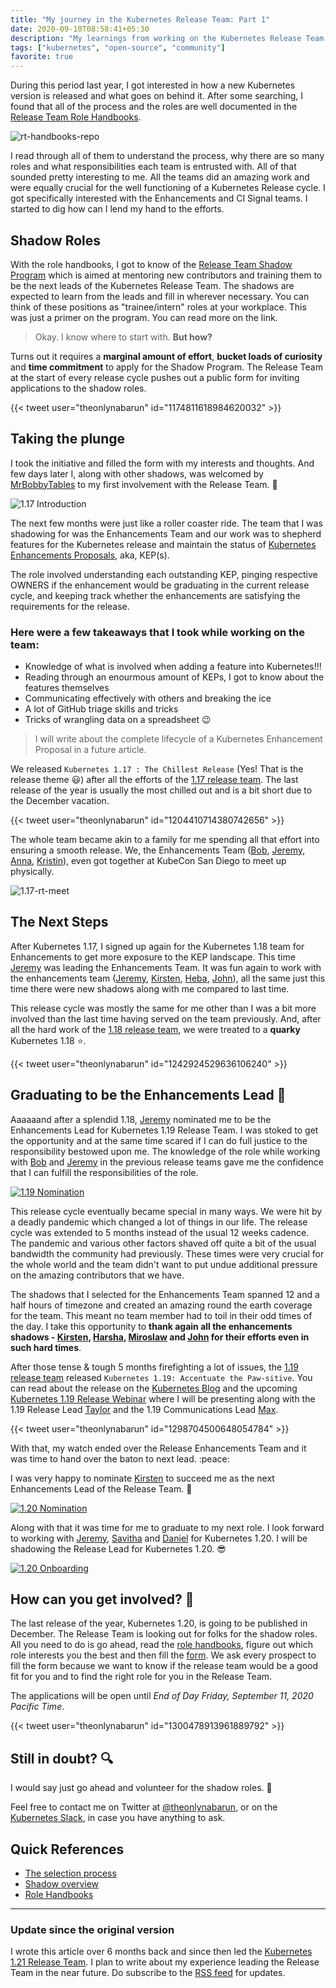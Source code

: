 ```yaml
---
title: "My journey in the Kubernetes Release Team: Part 1"
date: 2020-09-10T08:58:41+05:30
description: "My learnings from working on the Kubernetes Release Team and leading the enhancements vertical"
tags: ["kubernetes", "open-source", "community"]
favorite: true
---
```


During this period last year, I got interested in how a new Kubernetes version is released and what goes on behind it. After some searching, I found that all of the process and the roles are well documented in the [Release Team Role Handbooks][rt-handbooks].

![rt-handbooks-repo][rt-handbooks-repo]

I read through all of them to understand the process, why there are so many roles and what responsibilities each team is entrusted with. All of that sounded pretty interesting to me. All the teams did an amazing work and were equally crucial for the well functioning of a Kubernetes Release cycle. I got specifically interested with the Enhancements and CI Signal teams. I started to dig how can I lend my hand to the efforts.

## Shadow Roles

With the role handbooks, I got to know of the [Release Team Shadow Program][shadow] which is aimed at mentoring new contributors and training them to be the next leads of the Kubernetes Release Team. The shadows are expected to learn from the leads and fill in wherever necessary. You can think of these positions as "trainee/intern" roles at your workplace. This was just a primer on the program. You can read more on the link.

> Okay. I know where to start with. **But how?**

Turns out it requires a **marginal amount of effort**, **bucket loads of curiosity** and **time commitment** to apply for the Shadow Program. The Release Team at the start of every release cycle pushes out a public form for inviting applications to the shadow roles.

{{< tweet user="theonlynabarun" id="1174811618984620032" >}}

## Taking the plunge

I took the initiative and filled the form with my interests and thoughts. And few days later I, along with other shadows, was welcomed by [MrBobbyTables][bob] to my first involvement with the Release Team. :tada:

![1.17 Introduction](/images/rt/1.17-intro.png)

The next few months were just like a roller coaster ride. The team that I was shadowing for was the Enhancements Team and our work was to shepherd features for the Kubernetes release and maintain the status of [Kubernetes Enhancements Proposals][k/enhancements], aka, KEP(s).

The role involved understanding each outstanding KEP, pinging respective OWNERS if the enhancement would be graduating in the current release cycle, and keeping track whether the enhancements are satisfying the requirements for the release.


<!-- **Here were a few takeaways that I took while working on the team:** -->
### Here were a few takeaways that I took while working on the team:

- Knowledge of what is involved when adding a feature into Kubernetes!!!
- Reading through an enourmous amount of KEPs, I got to know about the features themselves
- Communicating effectively with others and breaking the ice
- A lot of GitHub triage skills and tricks
- Tricks of wrangling data on a spreadsheet :wink:

> I will write about the complete lifecycle of a Kubernetes Enhancement Proposal in a future article.

We released `Kubernetes 1.17 : The Chillest Release` (Yes! That is the release theme :smiley:) after all the efforts of the [1.17 release team][1.17-team]. The last release of the year is usually the most chilled out and is a bit short due to the December vacation.

{{< tweet user="theonlynabarun" id="1204410714380742656" >}}

The whole team became akin to a family for me spending all that effort into ensuring a smooth release. We, the Enhancements Team ([Bob][bob], [Jeremy][jeremy], [Anna][anna], [Kristin][kristin]), even got together at KubeCon San Diego to meet up physically.

![1.17-rt-meet](/images/rt/1.17-rt-meet.jpg)

## The Next Steps

After Kubernetes 1.17, I signed up again for the Kubernetes 1.18 team for Enhancements to get more exposure to the KEP landscape. This time [Jeremy](https://twitter.com/jrrickard) was leading the Enhancements Team. It was fun again to work with the enhancements team ([Jeremy][jeremy], [Kirsten][kirsten], [Heba][heba], [John][john]), all the same just this time there were new shadows along with me compared to last time.

This release cycle was mostly the same for me other than I was a bit more involved than the last time having served on the team previously. And, after all the hard work of the [1.18 release team][1.18-team], we were treated to a **quarky** Kubernetes 1.18 :star:.

{{< tweet user="theonlynabarun" id="1242924529636106240" >}}


## Graduating to be the Enhancements Lead :rocket:

Aaaaaand after a splendid 1.18, [Jeremy][jeremy] nominated me to be the Enhancements Lead for Kubernetes 1.19 Release Team. I was stoked to get the opportunity and at the same time scared if I can do full justice to the responsibility bestowed upon me. The knowledge of the role while working with [Bob][bob] and [Jeremy][jeremy] in the previous release teams gave me the confidence that I can fulfill the responsibilities of the role.

[![1.19 Nomination](/images/rt/1.19-nomination.png)](https://github.com/kubernetes/sig-release/issues/1031)

This release cycle eventually became special in many ways. We were hit by a deadly pandemic which changed a lot of things in our life. The release cycle was extended to 5 months instead of the usual 12 weeks cadence. The pandemic and various other factors shaved off quite a bit of the usual bandwidth the community had previously. These times were very crucial for the whole world and the team didn't want to put undue additional pressure on the amazing contributors that we have.

The shadows that I selected for the Enhancements Team spanned 12 and a half hours of timezone and created an amazing round the earth coverage for the team. This meant no team member had to toil in their odd times of the day. I take this opportunity to **thank again all the enhancements shadows - [Kirsten][kirsten], [Harsha][harsha], [Miroslaw][miroslaw] and [John][john] for their efforts even in such hard times**.

After those tense & tough 5 months firefighting a lot of issues, the [1.19 release team][1.19-team] released `Kubernetes 1.19: Accentuate the Paw-sitive`. You can read about the release on the [Kubernetes Blog][1.19-blog] and the upcoming [Kubernetes 1.19 Release Webinar][1.19-webinar] where I will be presenting along with the 1.19 Release Lead [Taylor][taylor] and the 1.19 Communications Lead [Max][max].

{{< tweet user="theonlynabarun" id="1298704500648054784" >}}

With that, my watch ended over the Release Enhancements Team and it was time to hand over the baton to next lead. :peace:

I was very happy to nominate [Kirsten][kirsten] to succeed me as the next Enhancements Lead of the Release Team. :tada:

[![1.20 Nomination](/images/rt/1.20-nomination.png)](https://github.com/kubernetes/sig-release/issues/1185)

Along with that it was time for me to graduate to my next role. I look forward to working with [Jeremy][jeremy], [Savitha][savitha] and [Daniel][daniel] for Kubernetes 1.20. I will be shadowing the Release Lead for Kubernetes 1.20. :sunglasses:

[![1.20 Onboarding](/images/rt/1.20-onboarding.png)](https://github.com/kubernetes/sig-release/issues/1201)


## How can you get involved? :raised_hands:

The last release of the year, Kubernetes 1.20, is going to be published in December. The Release Team is looking out for folks for the shadow roles. All you need to do is go ahead, read the [role handbooks][rt-handbooks], figure out which role interests you the best and then fill the [form][rt-1.20-form]. We ask every prospect to fill the form because we want to know if the release team would be a good fit for you and to find the right role for you in the Release Team.

The applications will be open until _End of Day Friday, September 11, 2020 Pacific Time_.

{{< tweet user="theonlynabarun" id="1300478913961889792" >}}


## Still in doubt? :mag:

I would say just go ahead and volunteer for the shadow roles. :ship:

Feel free to contact me on Twitter at [@theonlynabarun](https://twitter.com/theonlynabarun), or on the [Kubernetes Slack](https://slack.k8s.io), in case you have anything to ask.


## Quick References

- [The selection process][rt-selection]
- [Shadow overview][shadow]
- [Role Handbooks][rt-handbooks]

---

### Update since the original version

I wrote this article over 6 months back and since then led the [Kubernetes 1.21 Release Team][1.21-team]. I plan to write about my experience leading the Release Team in the near future. Do subscribe to the [RSS feed][rss] for updates.

[k/enhancements]: https://github.com/kubernetes/enhancements
[rt-handbooks]: https://github.com/kubernetes/sig-release/tree/master/release-team/role-handbooks
[rt-handbooks-repo]: /images/rt/rt-handbooks.png
[rt-shadow]: https://github.com/kubernetes/sig-release/blob/master/release-team/shadows.md
[rt-1.20-form]: https://forms.gle/58jyAeewYGJNbsVZA
[1.19-webinar]: https://www.cncf.io/webinars/kubernetes-1-19/
[bob]: https://twitter.com/MrBobbyTables
[jeremy]: https://twitter.com/jrrickard
[kirsten]: https://github.com/kikisdeliveryservice
[harsha]: https://twitter.com/NeerDoseMonster
[miroslaw]: https://github.com/msedzins
[john]: https://twitter.com/johnbelamaric
[daniel]: https://twitter.com/hasheddan
[savitha]: https://twitter.com/coffeeartgirl
[taylor]: https://twitter.com/onlydole
[max]: https://twitter.com/mkoerbi
[1.19-blog]: https://kubernetes.io/blog/2020/08/26/kubernetes-release-1.19-accentuate-the-paw-sitive/
[1.17-team]:https://github.com/kubernetes/sig-release/blob/master/releases/release-1.17/release_team.md
[1.18-team]:https://github.com/kubernetes/sig-release/blob/master/releases/release-1.18/release_team.md
[1.19-team]: https://github.com/kubernetes/sig-release/blob/master/releases/release-1.19/release_team.md
[1.21-team]: https://github.com/kubernetes/sig-release/blob/master/releases/release-1.21/release-team.md
[shadow]: https://github.com/kubernetes/sig-release/blob/master/release-team/shadows.md
[anna]: https://twitter.com/antheajung
[kristin]: https://twitter.com/KristinCMartin
[heba]: https://twitter.com/helayoty
[rt-selection]: https://github.com/kubernetes/sig-release/blob/master/release-team/release-team-selection.md
[rss]: /index.xml
